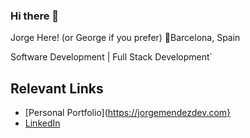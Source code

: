 ### Hi there 👋


Jorge Here! (or George if you prefer)
📍Barcelona, Spain

Software Development | Full Stack Development`

## Relevant Links

 - [Personal Portfolio](https://jorgemendezdev.com}
 - [LinkedIn](https://www.linkedin.com/in/jorge-m%C3%A9ndez-51b928124/)
 
 




<!--
**jormengin/jormengin** is a ✨ _special_ ✨ repository because its `README.md` (this file) appears on your GitHub profile.

Here are some ideas to get you started:

- 🔭 I’m currently working on ...
- 🌱 I’m currently learning ...
- 👯 I’m looking to collaborate on ...
- 🤔 I’m looking for help with ...
- 💬 Ask me about ...
- 📫 How to reach me: ...
- 😄 Pronouns: ...
- ⚡ Fun fact: ...
-->
